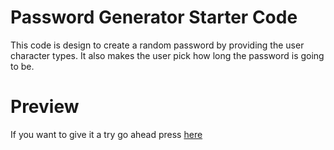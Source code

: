 # Password Generator Starter Code
This code is design to create a random password by providing the user character types.
It also makes the user pick how long the password is going to be.

# Preview

If you want to give it a try go ahead press [here](https://mochiwaves.github.io/tongue-twister/)

